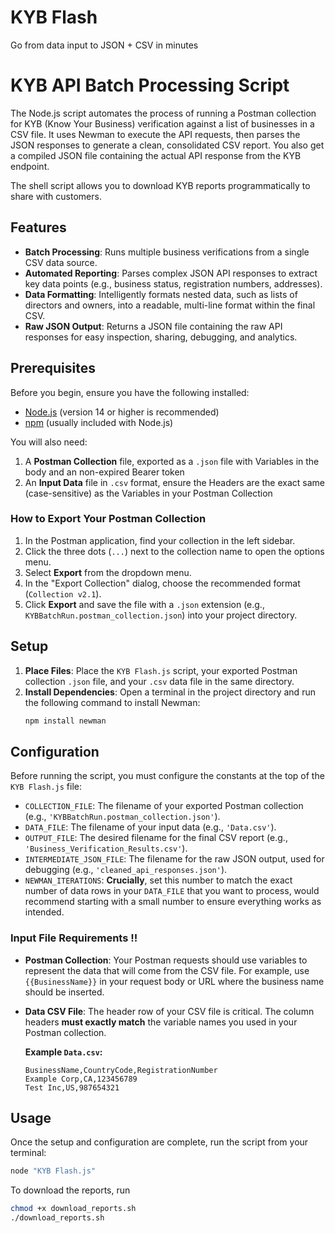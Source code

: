 # KYB Flash
Go from data input to JSON + CSV in minutes

# KYB API Batch Processing Script

The Node.js script automates the process of running a Postman collection for KYB (Know Your Business) verification against a list of businesses in a CSV file. It uses Newman to execute the API requests, then parses the JSON responses to generate a clean, consolidated CSV report. You also get a compiled JSON file containing the actual API response from the KYB endpoint.

The shell script allows you to download KYB reports programmatically to share with customers.

## Features

* **Batch Processing**: Runs multiple business verifications from a single CSV data source.
* **Automated Reporting**: Parses complex JSON API responses to extract key data points (e.g., business status, registration numbers, addresses).
* **Data Formatting**: Intelligently formats nested data, such as lists of directors and owners, into a readable, multi-line format within the final CSV.
* **Raw JSON Output**: Returns a JSON file containing the raw API responses for easy inspection, sharing, debugging, and analytics.

## Prerequisites

Before you begin, ensure you have the following installed:
* [Node.js](https://nodejs.org/) (version 14 or higher is recommended)
* [npm](https://www.npmjs.com/) (usually included with Node.js)

You will also need:
1.  A **Postman Collection** file, exported as a `.json` file with Variables in the body and an non-expired Bearer token
2.  An **Input Data** file in `.csv` format, ensure the Headers are the exact same (case-sensitive) as the Variables in your Postman Collection

### How to Export Your Postman Collection

1.  In the Postman application, find your collection in the left sidebar.
2.  Click the three dots (`...`) next to the collection name to open the options menu.
3.  Select **Export** from the dropdown menu.
4.  In the "Export Collection" dialog, choose the recommended format  (`Collection v2.1`).
5.  Click **Export** and save the file with a `.json` extension (e.g., `KYBBatchRun.postman_collection.json`) into your project directory.

## Setup

1.  **Place Files**: Place the `KYB Flash.js` script, your exported Postman collection `.json` file, and your `.csv` data file in the same directory.
2.  **Install Dependencies**: Open a terminal in the project directory and run the following command to install Newman:
    ```sh
    npm install newman
    ```

## Configuration

Before running the script, you must configure the constants at the top of the `KYB Flash.js` file:

* `COLLECTION_FILE`: The filename of your exported Postman collection (e.g., `'KYBBatchRun.postman_collection.json'`).
* `DATA_FILE`: The filename of your input data (e.g., `'Data.csv'`).
* `OUTPUT_FILE`: The desired filename for the final CSV report (e.g., `'Business_Verification_Results.csv'`).
* `INTERMEDIATE_JSON_FILE`: The filename for the raw JSON output, used for debugging (e.g., `'cleaned_api_responses.json'`).
* `NEWMAN_ITERATIONS`: **Crucially**, set this number to match the exact number of data rows in your `DATA_FILE` that you want to process, would recommend starting with a small number to ensure everything works as intended.

### Input File Requirements !!

* **Postman Collection**: Your Postman requests should use variables to represent the data that will come from the CSV file. For example, use `{{BusinessName}}` in your request body or URL where the business name should be inserted.
* **Data CSV File**: The header row of your CSV file is critical. The column headers **must exactly match** the variable names you used in your Postman collection.

    **Example `Data.csv`:**
    ```csv
    BusinessName,CountryCode,RegistrationNumber
    Example Corp,CA,123456789
    Test Inc,US,987654321
    ```

## Usage

Once the setup and configuration are complete, run the script from your terminal:

```sh
node "KYB Flash.js"
```

To download the reports, run 

```sh
chmod +x download_reports.sh
./download_reports.sh
```
